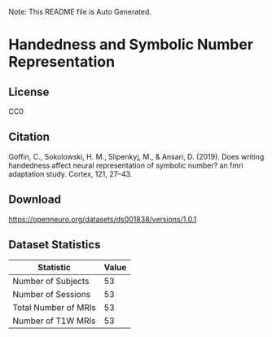 Note: This README file is Auto Generated.

# Handedness and Symbolic Number Representation

## License

CC0

## Citation

Goffin, C., Sokolowski, H. M., Slipenkyj, M., & Ansari, D. (2019). Does writing handedness affect neural representation of symbolic number? an fmri adaptation study. Cortex, 121, 27–43.

## Download

https://openneuro.org/datasets/ds001838/versions/1.0.1

## Dataset Statistics

| Statistic | Value |
| --- | --- |
| Number of Subjects | 53 |
| Number of Sessions | 53 |
| Total Number of MRIs | 53 |
| Number of T1W MRIs | 53 |

